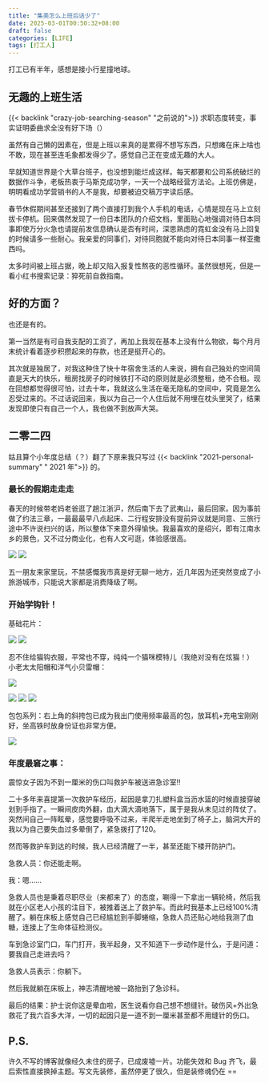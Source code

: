 ```yaml
---
title: "集美怎么上班后话少了"
date: 2025-03-01T00:50:32+08:00
draft: false
categories: [LIFE]
tags: [打工人]
---
```


打工已有半年，感想是接小行星撞地球。

<!--more-->

## 无趣的上班生活

{{< backlink "crazy-job-searching-season" "之前说的">}} 求职态度转变，事实证明委曲求全没有好下场（）

虽然有自己懒的因素在，但是上班以来真的是累得不想写东西，只想瘫在床上啥也不敢，现在甚至连毛象都发得少了。感觉自己正在变成无趣的大人。

早就知道世界是个大草台班子，也没想到能烂成这样。每天都要和公司系统破烂的数据作斗争，老板热衷于马斯克成功学，一天一个战略经营方法论。上班仿佛是，明明看成功学营销书的人不是我，却要被迫交稿万字读后感。

春节休假期间甚至还接到了两个直接打到我个人手机的电话，心情是现在马上立刻拔卡停机。回来偶然发现了一份日本团队的介绍文档，里面贴心地强调对待日本同事即使万分火急也请提前发信息确认是否有时间，深思熟虑的霓虹金没有马上回复的时候请多一些耐心。我亲爱的同事们，对待同胞就不能向对待日本同事一样亚撒西吗。

太多时间被上班占据，晚上却又陷入报复性熬夜的恶性循环。虽然很想死，但是一看小红书搜索记录：猝死前自救指南。

## 好的方面？

也还是有的。

第一当然是有可自我支配的工资了，再加上我现在基本上没有什么物欲，每个月月末统计看着逐步积攒起来的存款，也还是挺开心的。

其次就是独居了，对我这种住了快十年宿舍生活的人来说，拥有自己独处的空间简直是天大的快乐，租房找房子的时候铁打不动的原则就是必须整租，绝不合租。现在回想都觉得很可怕，过去十年，我就这么生活在毫无隐私的空间中，究竟是怎么忍受过来的。不过话说回来，我以为自己一个人住后就不用埋在枕头里哭了，结果发现即使只有自己一个人，我也做不到放声大哭。

## 二零二四

姑且算个小年度总结（？）翻了下原来我只写过 {{< backlink "2021-personal-summary" " 2021 年">}} 的。

### 最长的假期走走走

春天的时候带老妈老爸逛了趟江浙沪，然后南下去了武夷山，最后回家。因为事前做了约法三章，一最最最早八点起床、二行程安排没有提前异议就是同意、三旅行途中不许说扫兴的话，所以整体下来意外得愉快。我最喜欢的是绍兴，即有江南水乡的景色，又不过分商业化，也有人文可逛，体验感很高。

![](https://s2.loli.net/2025/03/02/QMlfSNqCD2X4bIa.jpg)
![](https://s2.loli.net/2025/03/02/9RyrJqCje2p4MQS.jpg)

五一朋友来家里玩，不禁感慨我市真是好无聊一地方，近几年因为还突然变成了小旅游城市，只能说大家都是消费降级了啊。

### 开始学钩针！

基础花片：

![](https://s2.loli.net/2025/03/02/elTYsFqvNbXwZLo.jpg)
![](https://s2.loli.net/2025/03/02/JLOkDfxZUiqdgIs.jpg)

忍不住给猫钩衣服，平常也不穿，纯纯一个猫咪模特儿（我绝对没有在炫猫！）
小老太太阳帽和洋气小贝雷帽：

![](https://s2.loli.net/2025/03/02/UflZJQNPsLVrnX4.jpg)

![](https://s2.loli.net/2025/03/02/vpUNhjaoIGbSk8i.jpg)
![](https://s2.loli.net/2025/03/02/Xnx7F5DQUZOJYSb.jpg)
![](https://s2.loli.net/2025/03/02/C8xzf92aRBLPNqb.jpg)

包包系列：右上角的斜挎包已成为我出门使用频率最高的包，放耳机+充电宝刚刚好，坐高铁时放身份证也非常方便。

![](https://s2.loli.net/2025/03/02/OJcbwdRtPp7YuhF.jpg)

### 年度最窘之事：

震惊女子因为不到一厘米的伤口叫救护车被送进急诊室‼️

二十多年来喜提第一次救护车经历，起因是拿刀扎塑料盒当沥水篮的时候直接穿破划到手指了。一瞬间皮肉外翻，血大滴大滴地落下，属于是我从未见过的阵仗了。突然间自己一阵眩晕，感觉要呼吸不过来，半爬半走地坐到了椅子上，脑洞大开的我以为自己要失血过多晕倒了，紧急拨打了120。

然而等救护车到达的时候，我人已经清醒了一半，甚至还能下楼开防护门。

急救人员：你还能走啊。

我：嗯......

急救人员也是秉着尽职尽业（来都来了）的态度，唰得一下拿出一辆轮椅，然后我就在小区老人小孩的注目下，被推着送上了救护车。而此时我基本上已经100%清醒了。躺在床板上感觉自己已经尴尬到手脚蜷缩，急救人员还贴心地给我测了血糖，连接上了生命体征检测仪。

车到急诊室门口，车门打开，我半起身，又不知道下一步动作是什么，于是问道：要我自己走进去吗？

急救人员表示：你躺下。

然后我就躺在床板上，神志清醒地被一路抬到了急诊科。

最后的结果：护士说你这是晕血啦，医生说看你自己想不想缝针。破伤风+外出急救花了我六百多大洋，一切的起因只是一道不到一厘米甚至都不用缝针的伤口。

## P.S.

许久不写的博客就像经久未住的房子，已成废墟一片。功能失效和 Bug 齐飞，最后索性直接换掉主题。写文先装修，虽然停更了很久，但是装修魂仍在 ==
